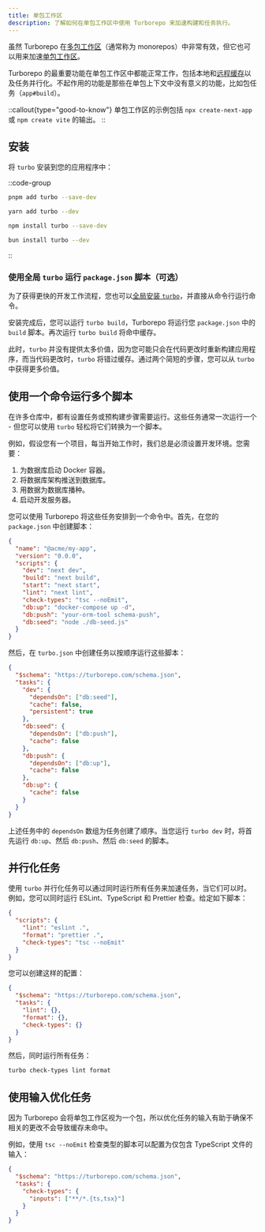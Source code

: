```yaml
---
title: 单包工作区
description: 了解如何在单包工作区中使用 Turborepo 来加速构建和任务执行。
---
```


虽然 Turborepo 在[多包工作区](https://vercel.com/docs/vercel-platform/glossary#multi-package-workspace)（通常称为 monorepos）中非常有效，但它也可以用来加速[单包工作区](https://vercel.com/docs/vercel-platform/glossary#single-package-workspace)。

Turborepo 的最重要功能在单包工作区中都能正常工作，包括本地和[远程缓存](/core-concepts/remote-caching)以及任务并行化。不起作用的功能是那些在单包上下文中没有意义的功能，比如包任务（`app#build`）。

::callout{type="good-to-know"}
单包工作区的示例包括 `npx create-next-app` 或 `npm create vite` 的输出。
::

## 安装

将 `turbo` 安装到您的应用程序中：

::code-group

```bash [pnpm]
pnpm add turbo --save-dev
```

```bash [yarn]
yarn add turbo --dev
```

```bash [npm]
npm install turbo --save-dev
```

```bash [bun (Beta)]
bun install turbo --dev
```

::

### 使用全局 `turbo` 运行 `package.json` 脚本（可选）

为了获得更快的开发工作流程，您也可以[全局安装 `turbo`](/getting-started/installation#global-installation)，并直接从命令行运行命令。

安装完成后，您可以运行 `turbo build`，Turborepo 将运行您 `package.json` 中的 `build` 脚本。再次运行 `turbo build` 将命中缓存。

此时，`turbo` 并没有提供太多价值，因为您可能只会在代码更改时重新构建应用程序，而当代码更改时，`turbo` 将错过缓存。通过两个简短的步骤，您可以从 `turbo` 中获得更多价值。

## 使用一个命令运行多个脚本

在许多仓库中，都有设置任务或预构建步骤需要运行。这些任务通常一次运行一个 - 但您可以使用 `turbo` 轻松将它们转换为一个脚本。

例如，假设您有一个项目，每当开始工作时，我们总是必须设置开发环境。您需要：

1. 为数据库启动 Docker 容器。
2. 将数据库架构推送到数据库。
3. 用数据为数据库播种。
4. 启动开发服务器。

您可以使用 Turborepo 将这些任务安排到一个命令中。首先，在您的 `package.json` 中创建脚本：

```json title="package.json"
{
  "name": "@acme/my-app",
  "version": "0.0.0",
  "scripts": {
    "dev": "next dev",
    "build": "next build",
    "start": "next start",
    "lint": "next lint",
    "check-types": "tsc --noEmit",
    "db:up": "docker-compose up -d",
    "db:push": "your-orm-tool schema-push",
    "db:seed": "node ./db-seed.js"
  }
}
```

然后，在 `turbo.json` 中创建任务以按顺序运行这些脚本：

```json title="./turbo.json"
{
  "$schema": "https://turborepo.com/schema.json",
  "tasks": {
    "dev": {
      "dependsOn": ["db:seed"],
      "cache": false,
      "persistent": true
    },
    "db:seed": {
      "dependsOn": ["db:push"],
      "cache": false
    },
    "db:push": {
      "dependsOn": ["db:up"],
      "cache": false
    },
    "db:up": {
      "cache": false
    }
  }
}
```

上述任务中的 `dependsOn` 数组为任务创建了顺序。当您运行 `turbo dev` 时，将首先运行 `db:up`、然后 `db:push`、然后 `db:seed` 的脚本。

## 并行化任务

使用 `turbo` 并行化任务可以通过同时运行所有任务来加速任务，当它们可以时。例如，您可以同时运行 ESLint、TypeScript 和 Prettier 检查。给定如下脚本：

```json title="./package.json"
{
  "scripts": {
    "lint": "eslint .",
    "format": "prettier .",
    "check-types": "tsc --noEmit"
  }
}
```

您可以创建这样的配置：

```json title="turbo.json"
{
  "$schema": "https://turborepo.com/schema.json",
  "tasks": {
    "lint": {},
    "format": {},
    "check-types": {}
  }
}
```

然后，同时运行所有任务：

```bash title="Terminal"
turbo check-types lint format
```

## 使用输入优化任务

因为 Turborepo 会将单包工作区视为一个包，所以优化任务的输入有助于确保不相关的更改不会导致缓存未命中。

例如，使用 `tsc --noEmit` 检查类型的脚本可以配置为仅包含 TypeScript 文件的输入：

```json title="./turbo.json"
{
  "$schema": "https://turborepo.com/schema.json",
  "tasks": {
    "check-types": {
      "inputs": ["**/*.{ts,tsx}"]
    }
  }
}
```
